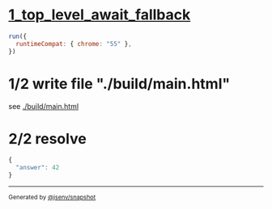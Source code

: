 # [1_top_level_await_fallback](../../top_level_await_build.test.mjs#L27)

```js
run({
  runtimeCompat: { chrome: "55" },
})
```

# 1/2 write file "./build/main.html"

see [./build/main.html](./build/main.html)

# 2/2 resolve

```js
{
  "answer": 42
}
```
---

<sub>
  Generated by <a href="https://github.com/jsenv/core/tree/main/packages/independent/snapshot">@jsenv/snapshot</a>
</sub>